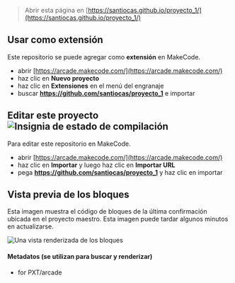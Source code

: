  


> Abrir esta página en [https://santiocas.github.io/proyecto_1/](https://santiocas.github.io/proyecto_1/)

## Usar como extensión

Este repositorio se puede agregar como **extensión** en MakeCode.

* abrir [https://arcade.makecode.com/](https://arcade.makecode.com/)
* haz clic en **Nuevo proyecto**
* haz clic en **Extensiones** en el menú del engranaje
* buscar **https://github.com/santiocas/proyecto_1** e importar

## Editar este proyecto ![Insignia de estado de compilación](https://github.com/santiocas/proyecto_1/workflows/MakeCode/badge.svg)

Para editar este repositorio en MakeCode.

* abrir [https://arcade.makecode.com/](https://arcade.makecode.com/)
* haz clic en **Importar** y luego haz clic en **Importar URL**
* pega **https://github.com/santiocas/proyecto_1** y haz clic en importar

## Vista previa de los bloques

Esta imagen muestra el código de bloques de la última confirmación ubicada en el proyecto maestro.
Esta imagen puede tardar algunos minutos en actualizarse.

![Una vista renderizada de los bloques](https://github.com/santiocas/proyecto_1/raw/master/.github/makecode/blocks.png)

#### Metadatos (se utilizan para buscar y renderizar)

* for PXT/arcade
<script src="https://makecode.com/gh-pages-embed.js"></script><script>makeCodeRender("{{ site.makecode.home_url }}", "{{ site.github.owner_name }}/{{ site.github.repository_name }}");</script>
